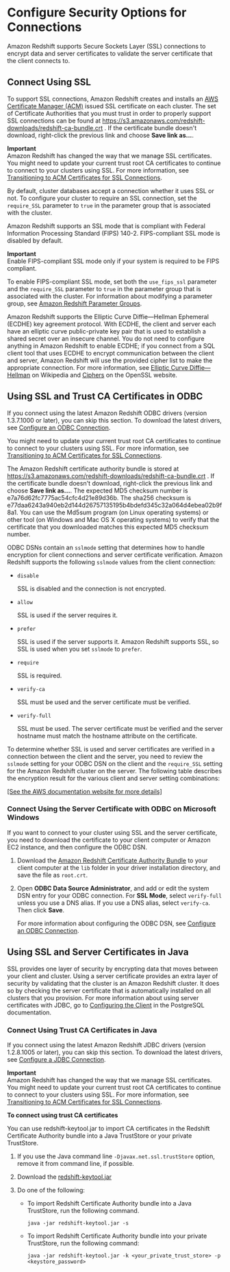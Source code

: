 # Configure Security Options for Connections<a name="connecting-ssl-support"></a>

Amazon Redshift supports Secure Sockets Layer \(SSL\) connections to encrypt data and server certificates to validate the server certificate that the client connects to\. 

## Connect Using SSL<a name="connect-using-ssl"></a>

To support SSL connections, Amazon Redshift creates and installs an [AWS Certificate Manager \(ACM\)](https://aws.amazon.com/certificate-manager/) issued SSL certificate on each cluster\. The set of Certificate Authorities that you must trust in order to properly support SSL connections can be found at [https://s3\.amazonaws\.com/redshift\-downloads/redshift\-ca\-bundle\.crt](https://s3.amazonaws.com/redshift-downloads/redshift-ca-bundle.crt)  \. If the certificate bundle doesn't download, right\-click the previous link and choose **Save link as\.\.\.**\.

**Important**  
Amazon Redshift has changed the way that we manage SSL certificates\. You might need to update your current trust root CA certificates to continue to connect to your clusters using SSL\. For more information, see [Transitioning to ACM Certificates for SSL Connections](connecting-transitioning-to-acm-certs.md)\.

By default, cluster databases accept a connection whether it uses SSL or not\. To configure your cluster to require an SSL connection, set the `require_SSL` parameter to `true` in the parameter group that is associated with the cluster\. 

Amazon Redshift supports an SSL mode that is compliant with Federal Information Processing Standard \(FIPS\) 140\-2\. FIPS\-compliant SSL mode is disabled by default\. 

**Important**  
Enable FIPS\-compliant SSL mode only if your system is required to be FIPS compliant\.

To enable FIPS\-compliant SSL mode, set both the `use_fips_ssl` parameter and the `require_SSL` parameter to `true` in the parameter group that is associated with the cluster\. For information about modifying a parameter group, see [Amazon Redshift Parameter Groups](working-with-parameter-groups.md)\. 

 Amazon Redshift supports the Elliptic Curve Diffie—Hellman Ephemeral \(ECDHE\) key agreement protocol\. With ECDHE, the client and server each have an elliptic curve public\-private key pair that is used to establish a shared secret over an insecure channel\. You do not need to configure anything in Amazon Redshift to enable ECDHE; if you connect from a SQL client tool that uses ECDHE to encrypt communication between the client and server, Amazon Redshift will use the provided cipher list to make the appropriate connection\. For more information, see [Elliptic Curve Diffie—Hellman](https://en.wikipedia.org/wiki/Elliptic_curve_Diffie%E2%80%93Hellman) on Wikipedia and [Ciphers](https://www.openssl.org/) on the OpenSSL website\. 

## Using SSL and Trust CA Certificates in ODBC<a name="connecting-ssl-support-odbc"></a>

If you connect using the latest Amazon Redshift ODBC drivers \(version 1\.3\.7\.1000 or later\), you can skip this section\. To download the latest drivers, see [Configure an ODBC Connection](configure-odbc-connection.md)\. 

You might need to update your current trust root CA certificates to continue to connect to your clusters using SSL\. For more information, see [Transitioning to ACM Certificates for SSL Connections](connecting-transitioning-to-acm-certs.md)\.

The Amazon Redshift certificate authority bundle is stored at [https://s3\.amazonaws\.com/redshift\-downloads/redshift\-ca\-bundle\.crt](https://s3.amazonaws.com/redshift-downloads/redshift-ca-bundle.crt)  \. If the certificate bundle doesn't download, right\-click the previous link and choose **Save link as\.\.\.**\. The expected MD5 checksum number is e7a76d62fc7775ac54cfc4d21e89d36b\. The sha256 checksum is e77daa6243a940eb2d144d26757135195b4bdefd345c32a064d4ebea02b9f8a1\. You can use the Md5sum program \(on Linux operating systems\) or other tool \(on Windows and Mac OS X operating systems\) to verify that the certificate that you downloaded matches this expected MD5 checksum number\. 

 ODBC DSNs contain an `sslmode` setting that determines how to handle encryption for client connections and server certificate verification\. Amazon Redshift supports the following `sslmode` values from the client connection: 
+ `disable`

  SSL is disabled and the connection is not encrypted\.
+ `allow`

  SSL is used if the server requires it\.
+ `prefer`

  SSL is used if the server supports it\. Amazon Redshift supports SSL, so SSL is used when you set `sslmode` to `prefer`\.
+ `require`

  SSL is required\.
+ `verify-ca`

  SSL must be used and the server certificate must be verified\.
+ `verify-full`

  SSL must be used\. The server certificate must be verified and the server hostname must match the hostname attribute on the certificate\. 

 To determine whether SSL is used and server certificates are verified in a connection between the client and the server, you need to review the `sslmode` setting for your ODBC DSN on the client and the `require_SSL` setting for the Amazon Redshift cluster on the server\. The following table describes the encryption result for the various client and server setting combinations: 

[\[See the AWS documentation website for more details\]](http://docs.aws.amazon.com/redshift/latest/mgmt/connecting-ssl-support.html)

### Connect Using the Server Certificate with ODBC on Microsoft Windows<a name="connecting-ssl-support-odbc-with-cert"></a>

 If you want to connect to your cluster using SSL and the server certificate, you need to download the certificate to your client computer or Amazon EC2 instance, and then configure the ODBC DSN\. 

1.  Download the [Amazon Redshift Certificate Authority Bundle](https://s3.amazonaws.com/redshift-downloads/redshift-ca-bundle.crt) to your client computer at the `lib` folder in your driver installation directory, and save the file as `root.crt`\. 

1.  Open **ODBC Data Source Administrator**, and add or edit the system DSN entry for your ODBC connection\. For **SSL Mode**, select `verify-full` unless you use a DNS alias\. If you use a DNS alias, select `verify-ca`\. Then click **Save**\. 

    For more information about configuring the ODBC DSN, see [Configure an ODBC Connection](configure-odbc-connection.md)\. 

## Using SSL and Server Certificates in Java<a name="connecting-ssl-support-java"></a>

SSL provides one layer of security by encrypting data that moves between your client and cluster\. Using a server certificate provides an extra layer of security by validating that the cluster is an Amazon Redshift cluster\. It does so by checking the server certificate that is automatically installed on all clusters that you provision\. For more information about using server certificates with JDBC, go to [Configuring the Client](https://jdbc.postgresql.org/documentation/91/ssl-client.html) in the PostgreSQL documentation\.

### Connect Using Trust CA Certificates in Java<a name="connecting-ssl-support-java-with-cert"></a>

If you connect using the latest Amazon Redshift JDBC drivers \(version 1\.2\.8\.1005 or later\), you can skip this section\. To download the latest drivers, see [Configure a JDBC Connection](https://docs.aws.amazon.com/redshift/latest/mgmt/configure-jdbc-connection.html)\. 

**Important**  
Amazon Redshift has changed the way that we manage SSL certificates\. You might need to update your current trust root CA certificates to continue to connect to your clusters using SSL\. For more information, see [Transitioning to ACM Certificates for SSL Connections](connecting-transitioning-to-acm-certs.md)\.

**To connect using trust CA certificates**

You can use redshift\-keytool\.jar to import CA certificates in the Redshift Certificate Authority bundle into a Java TrustStore or your private TrustStore\.

1. If you use the Java command line `-Djavax.net.ssl.trustStore` option, remove it from command line, if possible\.

1. Download the [redshift\-keytool\.jar](https://s3.amazonaws.com/redshift-downloads/redshift-keytool.jar)

1. Do one of the following:
   + To import Redshift Certificate Authority bundle into a Java TrustStore, run the following command\. 

     ```
     java -jar redshift-keytool.jar -s
     ```
   + To import Redshift Certificate Authority bundle into your private TrustStore, run the following command: 

     ```
     java -jar redshift-keytool.jar -k <your_private_trust_store> -p <keystore_password> 
     ```